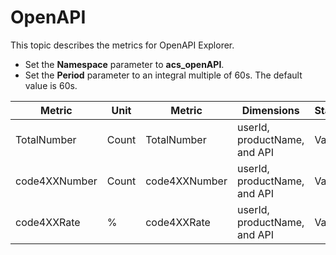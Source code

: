 # OpenAPI

This topic describes the metrics for OpenAPI Explorer.

-   Set the **Namespace** parameter to **acs\_openAPI**.
-   Set the **Period** parameter to an integral multiple of 60s. The default value is 60s.

|Metric|Unit|Metric|Dimensions|Statistics|
|------|----|------|----------|----------|
|TotalNumber|Count|TotalNumber|userId, productName, and API|Value|
|code4XXNumber|Count|code4XXNumber|userId, productName, and API|Value|
|code4XXRate|%|code4XXRate|userId, productName, and API|Value|

